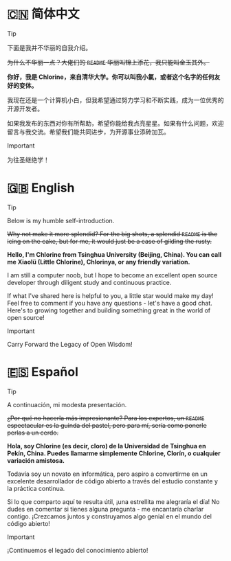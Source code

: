 # 🇨🇳 简体中文

> [!tip]
> 下面是我并不华丽的自我介绍。
> 
> ~~为什么不华丽一点？大佬们的 `README` 华丽叫锦上添花，我只能叫金玉其外。~~

**你好，我是 Chlorine，来自清华大学。你可以叫我小氯，或者这个名字的任何友好的变体。**

我现在还是一个计算机小白，但我希望通过努力学习和不断实践，成为一位优秀的开源开发者。

如果我发布的东西对你有所帮助，希望你能给我点亮星星。如果有什么问题，欢迎留言与我交流。希望我们能共同进步，为开源事业添砖加瓦。

> [!important]
> 为往圣继绝学！

# 🇬🇧 English

> [!tip]
> Below is my humble self-introduction.
> 
> ~~Why not make it more splendid? For the big shots, a splendid `README` is the icing on the cake, but for me, it would just be a case of gilding the rusty.~~

**Hello, I'm Chlorine from Tsinghua University (Beijing, China). You can call me Xiaolü (Little Chlorine), Chlorinya, or any friendly variation.**

I am still a computer noob, but I hope to become an excellent open source developer through diligent study and continuous practice.

If what I've shared here is helpful to you, a little star would make my day! Feel free to comment if you have any questions - let's have a good chat. Here's to growing together and building something great in the world of open source!

> [!important]
> Carry Forward the Legacy of Open Wisdom!

# 🇪🇸 Español

> [!tip]
> A continuación, mi modesta presentación.
> 
> ~~¿Por qué no hacerla más impresionante? Para los expertos, un `README` espectacular es la guinda del pastel, pero para mí, sería como ponerle perlas a un cerdo.~~

**Hola, soy Chlorine (es decir, cloro) de la Universidad de Tsinghua en Pekín, China. Puedes llamarme simplemente Chlorine, Clorín, o cualquier variación amistosa.**

Todavía soy un novato en informática, pero aspiro a convertirme en un excelente desarrollador de código abierto a través del estudio constante y la práctica continua.

Si lo que comparto aquí te resulta útil, ¡una estrellita me alegraría el día! No dudes en comentar si tienes alguna pregunta - me encantaría charlar contigo. ¡Crezcamos juntos y construyamos algo genial en el mundo del código abierto!

> [!important]
> ¡Continuemos el legado del conocimiento abierto!

<!---
yoghurtlee-thu/yoghurtlee-thu is a ✨ special ✨ repository because its `README.md` (this file) appears on your GitHub profile.
You can click the Preview link to take a look at your changes.
--->
